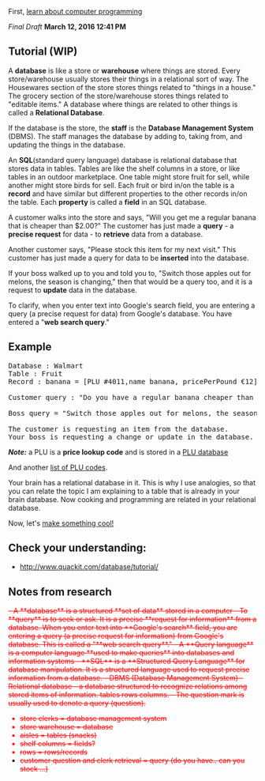 First, [learn about computer programming](https://github.com/TutorialDoctor/Software_Development)

*Final Draft* **March 12, 2016 12:41 PM**

## Tutorial (WIP)
A **database** is like a store or **warehouse** where things are stored. Every store/warehouse usually stores their things in a relational sort of way. The Housewares section of the store stores things related to "things in a house." The grocery section of the store/warehouse stores things related to "editable items." A database where things are related to other things is called a **Relational Database**.

If the database is the store, the **staff** is the **Database Management System** (DBMS). The staff manages the database by adding to, taking from, and updating the things in the database.

An **SQL**(standard query language) database is relational database that stores data in tables. Tables are like the shelf columns in a store, or like tables in an outdoor marketplace. One table might store fruit for sell, while another might store birds for sell. Each fruit or bird in/on the table is a **record** and have similar but different properties to the other records in/on the table. Each **property** is called a **field** in an SQL database.

A customer walks into the store and says, "Will you get me a regular banana that is cheaper than $2.00?" The customer has just made a **query** - a **precise request** for data - to **retrieve** data from a database.

Another customer says, "Please stock this item for my next visit." This customer has just made a query for data to be **inserted** into the database.

If your boss walked up to you and told you to, "Switch those apples out for melons, the season is changing," then that would be a query too, and it is a request to **update** data in the database.

To clarify, when you enter text into Google's search field, you are entering a query (a precise request for data) from Google's database. You have entered a "**web search query**."

## Example
<pre>
Database : Walmart
Table : Fruit
Record : banana = [PLU #4011,name banana, pricePerPound €12]

Customer query : "Do you have a regular banana cheaper than €12?"

Boss query = "Switch those apples out for melons, the season is changing."

The customer is requesting an item from the database.
Your boss is requesting a change or update in the database.
</pre>

***Note:*** a PLU is a **price lookup code** and is stored in a [PLU database](http://supermarketpage.com/prucodes.php)

And another [list of PLU codes](https://quizlet.com/12154470/common-produce-plu-codes-flash-cards/).

Your brain has a relational database in it. This is why I use analogies, so that you can relate the topic I am explaining to a table that is already in your brain database. Now cooking and programming are related in your relational database.


Now, let's [make something cool!](https://github.com/TutorialDoctor/Pythonista-Projects/tree/master/Projects/UI/Password%20Database)

## Check your understanding:
- http://www.quackit.com/database/tutorial/



## Notes from research
<strike style=color:red>
- A **database** is a structured **set of data** stored in a computer 
- To **query** is to seek or ask. It is a precise **request for information** from a database. When you enter text into **Google's search** field, you are entering a query (a precise request for information)  from Google's database. This is called a "**web search query**."
- A **Query language** is a computer language **used to make queries** into databases and information systems
- **SQL** is a **Structured Query Language**  for database manipulation. It is a structured language used to request precise information from a database. 
- DBMS (Database Management  System)
- Relational database - a database structured to recognize relations among stored items of information. tables rows columns.
- The question mark is usually used to denote a query (question).

- store clerks = database management system 
- store warehouse  = database 
- aisles = tables (snacks)
- shelf columns = fields?
- rows = rows/records 
- customer question and clerk retrieval = query (do you have.. can you stock ...)</strike>

